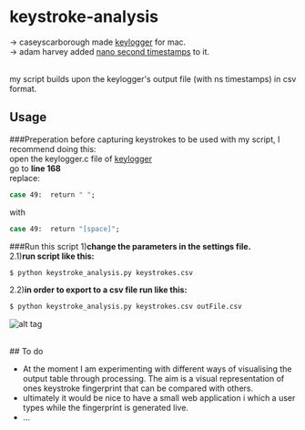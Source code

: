 # keystroke-analysis
-> caseyscarborough made [keylogger](https://github.com/caseyscarborough/keylogger) for mac. <br>
-> adam harvey added [nano second timestamps](https://github.com/adamhrv/keylogger) to it.<br><br>


my script builds upon the keylogger's output file (with ns timestamps) in csv format. 
## Usage
###Preperation
before capturing keystrokes to be used with my script, I recommend doing this:<br>
open the keylogger.c file of [keylogger](https://github.com/adamhrv/keylogger)<br>
go to <b>line 168</b><br>
replace:
```bash
case 49:  return " ";
```
with
```bash
case 49:  return "[space]";
```
###Run this script
1)<b>change the parameters in the settings file.</b> <br>
2.1)<b>run script like this:</b> <br>
```bash
$ python keystroke_analysis.py keystrokes.csv
```
2.2)<b>in order to export to a csv file run like this:</b> <br>
```bash
$ python keystroke_analysis.py keystrokes.csv outFile.csv 

```




![alt tag](https://raw.github.com/leoneckert/keystroke-analysis/master/raw_fingerprint.png)

<br>
## To do

- At the moment I am experimenting with different ways of visualising the output table through processing. The aim is a visual representation of ones keystroke fingerprint that can be compared with others.<br>
- ultimately it would be nice to have a small web application i which a user types while the fingerprint is generated live.<br>
- ... 